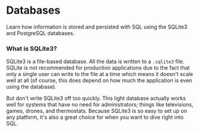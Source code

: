 # Databases

Learn how information is stored and persisted with SQL using the SQLite3 and PostgreSQL databases.


### What is SQLite3?

SQLite3 is a file-based database. All the data is written to a `.sqlite3` file. SQLite is not recommended for production applications due to the fact that only a single user can write to the file at a time which means it doesn't scale well at all (of course, this does depend on how much the application is even using the database).  

But don't write SQLite3 off too quickly. This light database actually works well for systems that have no need for administrators; things like televisions, games, drones, and thermostats. Because SQLite3 is so easy to set up on any platform, it's also a great choice for when you want to dive right into SQL.
